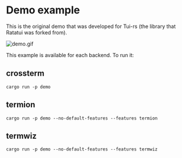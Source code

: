 # Demo example

This is the original demo that was developed for Tui-rs (the library that Ratatui was forked from).

![demo.gif](https://github.com/ratatui/ratatui/blob/images/examples/demo.gif?raw=true)

This example is available for each backend. To run it:

## crossterm

```shell
cargo run -p demo
```

## termion

```shell
cargo run -p demo --no-default-features --features termion
```

## termwiz

```shell
cargo run -p demo --no-default-features --features termwiz
```
